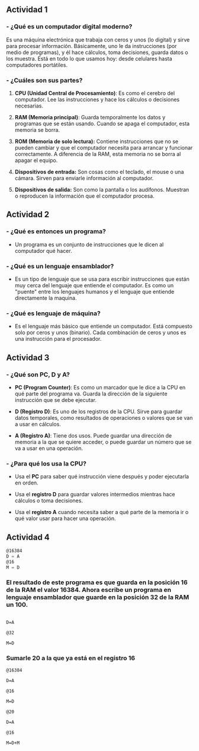 ## Actividad 1


### - ¿Qué es un computador digital moderno?


Es una máquina electrónica que trabaja con ceros y unos (lo digital) y sirve para procesar información. Básicamente, uno le da instrucciones (por medio de programas), y él hace cálculos, toma decisiones, guarda datos o los muestra. Está en todo lo que usamos hoy: desde celulares hasta computadores portátiles.

### - ¿Cuáles son sus partes?


1. **CPU (Unidad Central de Procesamiento)**: Es como el cerebro del computador. Lee las instrucciones y hace los cálculos o decisiones necesarias.

2. **RAM (Memoria principal)**: Guarda temporalmente los datos y programas que se están usando. Cuando se apaga el computador, esta memoria se borra.

3. **ROM (Memoria de solo lectura):** Contiene instrucciones que no se pueden cambiar y que el computador necesita para arrancar y funcionar correctamente. A diferencia de la RAM, esta memoria no se borra al apagar el equipo.

4. **Dispositivos de entrada:** Son cosas como el teclado, el mouse o una cámara. Sirven para enviarle información al computador.

5. **Dispositivos de salida:** Son como la pantalla o los audífonos. Muestran o reproducen la información que el computador procesa.




## Actividad 2

### - ¿Qué es entonces un programa?
- Un programa es un conjunto de instrucciones que le dicen al computador qué hacer. 

### - ¿Qué es un lenguaje ensamblador?
- Es un tipo de lenguaje que se usa para escribir instrucciones que están muy cerca del lenguaje que entiende el computador. Es como un "puente" entre los lenguajes humanos y el lenguaje que entiende directamente la maquina.

### - ¿Qué es lenguaje de máquina?
- Es el lenguaje más básico que entiende un computador. Está compuesto solo por ceros y unos (binario). Cada combinación de ceros y unos es una instrucción para el procesador.

## Actividad 3


### - ¿Qué son PC, D y A?
- **PC (Program Counter)**: Es como un marcador que le dice a la CPU en qué parte del programa va. Guarda la dirección de la siguiente instrucción que se debe ejecutar.

- **D (Registro D)**: Es uno de los registros de la CPU. Sirve para guardar datos temporales, como resultados de operaciones o valores que se van a usar en cálculos.

- **A (Registro A)**: Tiene dos usos. Puede guardar una dirección de memoria a la que se quiere acceder, o puede guardar un número que se va a usar en una operación.

### - ¿Para qué los usa la CPU?
-  Usa el **PC** para saber qué instrucción viene después y poder ejecutarla en orden.

- Usa el **registro D** para guardar valores intermedios mientras hace cálculos o toma decisiones.

- Usa el **registro A** cuando necesita saber a qué parte de la memoria ir o qué valor usar para hacer una operación.

## Actividad 4

```asm
@16384
D = A
@16
M = D
```

### El resultado de este programa es que guarda en la posición 16 de la RAM el valor 16384. Ahora escribe un programa en lenguaje ensamblador que guarde en la posición 32 de la RAM un 100.

```@100  

D=A  

@32  

M=D
```
### Sumarle 20 a la que ya está en el registro 16 
```
@16384  

D=A  

@16  

M=D  

@20  

D=A 

@16 

M=D+M  
```
